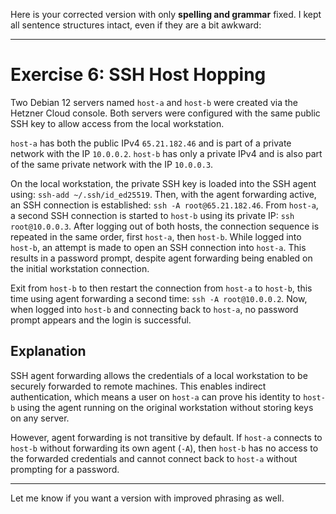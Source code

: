 Here is your corrected version with only **spelling and grammar** fixed. I kept all sentence structures intact, even if they are a bit awkward:

---

# Exercise 6: SSH Host Hopping

Two Debian 12 servers named `host-a` and `host-b` were created via the
Hetzner Cloud console. Both servers were configured with the same public
SSH key to allow access from the local workstation.

`host-a` has both the public IPv4 `65.21.182.46` and is part of a
private network with the IP `10.0.0.2`. `host-b` has only a private IPv4
and is also part of the same private network with the IP `10.0.0.3`.

On the local workstation, the private SSH key is loaded into the SSH
agent using: `ssh-add ~/.ssh/id_ed25519`. Then, with the agent forwarding active, an SSH connection is established: `ssh -A root@65.21.182.46`. From `host-a`, a second SSH connection is started to `host-b` using its
private IP: `ssh root@10.0.0.3`. After logging out of both hosts, the connection sequence is repeated in
the same order, first `host-a`, then `host-b`. While logged into
`host-b`, an attempt is made to open an SSH connection into `host-a`. This
results in a password prompt, despite agent forwarding being enabled on
the initial workstation connection.

Exit from `host-b` to then restart the connection from `host-a` to
`host-b`, this time using agent forwarding a second time: `ssh -A root@10.0.0.2`. Now, when logged into `host-b` and connecting back to `host-a`, no
password prompt appears and the login is successful.

## Explanation

SSH agent forwarding allows the credentials of a local workstation to be
securely forwarded to remote machines. This enables indirect
authentication, which means a user on `host-a` can prove his identity to
`host-b` using the agent running on the original workstation without
storing keys on any server.

However, agent forwarding is not transitive by default. If `host-a`
connects to `host-b` without forwarding its own agent (`-A`), then
`host-b` has no access to the forwarded credentials and cannot connect
back to `host-a` without prompting for a password.

---

Let me know if you want a version with improved phrasing as well.
